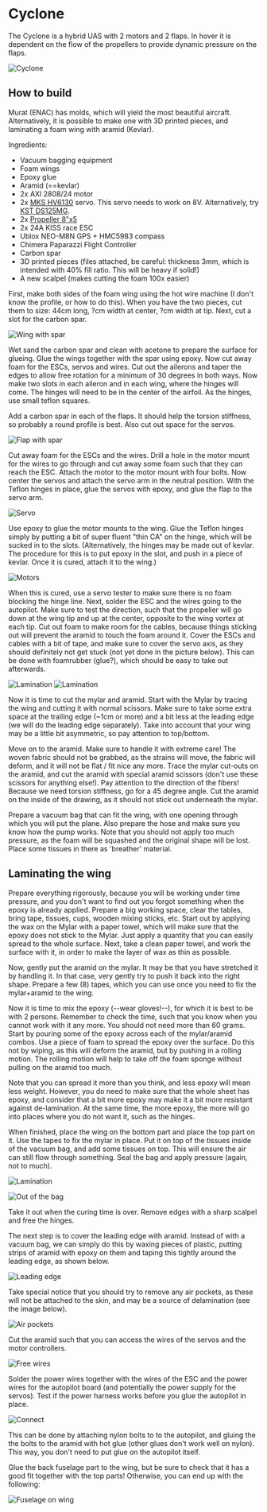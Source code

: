 # Cyclone

The Cyclone is a hybrid UAS with 2 motors and 2 flaps. In hover it is dependent on the flow of the propellers to provide dynamic pressure on the flaps.

![Cyclone](https://github.com/tudelft/mavlab/raw/master/photos/drones/cyclone/cyclone.jpg)

## How to build

Murat (ENAC) has molds, which will yield the most beautiful aircraft. Alternatively, it is possible to make one with 3D printed pieces, and laminating a foam wing with aramid (Kevlar).

Ingredients:
* Vacuum bagging equipment
* Foam wings
* Epoxy glue
* Aramid (==kevlar)
* 2x AXI 2808/24 motor
* 2x [MKS HV6130](https://www.hyperflight.co.uk/products.asp?code=MKS-HV6130) servo. This servo needs to work on 8V. Alternatively, try [KST DS125MG](https://www.hyperflight.co.uk/products.asp?code=KST-DS125MG&name=kst-ds125mg-wing-servo-7-0kg-cm-0-12s-27g-10mm).
* 2x [Propeller 8"x5](https://flyduino.net/HQProp-8x5B-2032cm-Bullnose-Propeller-Set-black-4-pcs-glass-reinforced)
* 2x 24A KISS race ESC
* Ublox NEO-M8N GPS + HMC5983 compass
* Chimera Paparazzi Flight Controller
* Carbon spar
* 3D printed pieces (files attached, be careful: thickness 3mm, which is intended with 40% fill ratio. This will be heavy if solid!)
* A new scalpel (makes cutting the foam 100x easier)

First, make both sides of the foam wing using the hot wire machine (I don't know the profile, or how to do this). When you have the two pieces, cut them to size: 44cm long, ?cm width at center, ?cm width at tip. Next, cut a slot for the carbon spar.


![Wing with spar](https://github.com/tudelft/mavlab/raw/master/photos/drones/cyclone/wing_with_spar.jpg)


Wet sand the carbon spar and clean with acetone to prepare the surface for glueing. Glue the wings together with the spar using epoxy. Now cut away foam for the ESCs, servos and wires. Cut out the ailerons and taper the edges to allow free rotation for a minimum of 30 degrees in both ways. Now make two slots in each aileron and in each wing, where the hinges will come. The hinges will need to be in the center of the airfoil. As the hinges, use small teflon squares.

Add a carbon spar in each of the flaps. It should help the torsion stiffness, so probably a round profile is best. Also cut out space for the servos.

![Flap with spar](https://github.com/tudelft/mavlab/raw/master/photos/drones/cyclone/flap_with_spar.jpg)


Cut away foam for the ESCs and the wires.
Drill a hole in the motor mount for the wires to go through and cut away some foam such that they can reach the ESC.
Attach the motor to the motor mount with four bolts.
Now center the servos and attach the servo arm in the neutral position. 
With the Teflon hinges in place, glue the servos with epoxy, and glue the flap to the servo arm.

![Servo](https://github.com/tudelft/mavlab/raw/master/photos/drones/cyclone/servo.jpg)

Use epoxy to glue the motor mounts to the wing.
Glue the Teflon hinges simply by putting a bit of super fluent "thin CA" on the hinge, which will be sucked in to the slots. (Alternatively, the hinges may be made out of kevlar. The procedure for this is to put epoxy in the slot, and push in a piece of kevlar. Once it is cured, attach it to the wing.)

![Motors](https://github.com/tudelft/mavlab/raw/master/photos/drones/cyclone/motors_attached.jpg)


When this is cured, use a servo tester to make sure there is no foam blocking the hinge line.
Next, solder the ESC and the wires going to the autopilot.
Make sure to test the direction, such that the propeller will go down at the wing tip and up at the center, opposite to the wing vortex at each tip.
Cut out foam to make room for the cables, because things sticking out will prevent the aramid to touch the foam around it.
Cover the ESCs and cables with a bit of tape, and make sure to cover the servo axis, as they should definitely not get stuck (not yet done in the picture below).
This can be done with foamrubber (glue?), which should be easy to take out afterwards.

![Lamination](https://github.com/tudelft/mavlab/raw/master/photos/drones/cyclone/prepare_lamination2.jpg)
![Lamination](https://github.com/tudelft/mavlab/raw/master/photos/drones/cyclone/prepare_lamination.jpg)


Now it is time to cut the mylar and aramid.
Start with the Mylar by tracing the wing and cutting it with normal scissors.
Make sure to take some extra space at the trailing edge (~1cm or more) and a bit less at the leading edge (we will do the leading edge separately).
Take into account that your wing may be a little bit asymmetric, so pay attention to top/bottom.

Move on to the aramid.
Make sure to handle it with extreme care!
The woven fabric should not be grabbed, as the strains will move, the fabric will deform, and it will not be flat / fit nice any more.
Trace the mylar cut-outs on the aramid, and cut the aramid with special aramid scissors (don't use these scissors for anything else!).
Pay attention to the direction of the fibers!
Because we need torsion stiffness, go for a 45 degree angle.
Cut the aramid on the inside of the drawing, as it should not stick out underneath the mylar.

Prepare a vacuum bag that can fit the wing, with one opening through which you will put the plane.
Also prepare the hose and make sure you know how the pump works.
Note that you should not apply too much pressure, as the foam will be squashed and the original shape will be lost.
Place some tissues in there as 'breather' material.

## Laminating the wing

Prepare everything rigorously, because you will be working under time pressure, and you don't want to find out you forgot something when the epoxy is already applied.
Prepare a big working space, clear the tables, bring tape, tissues, cups, wooden mixing sticks, etc.
Start out by applying the wax on the Mylar with a paper towel, which will make sure that the epoxy does not stick to the Mylar.
Just apply a quantity that you can easily spread to the whole surface.
Next, take a clean paper towel, and work the surface with it, in order to make the layer of wax as thin as possible.

Now, gently put the aramid on the mylar.
It may be that you have stretched it by handling it.
In that case, very gently try to push it back into the right shape.
Prepare a few (8) tapes, which you can use once you need to fix the mylar+aramid to the wing.

Now it is time to mix the epoxy (--wear gloves!--), for which it is best to be with 2 persons.
Remember to check the time, such that you know when you cannot work with it any more.
You should not need more than 60 grams.
Start by pouring some of the epoxy across each of the mylar/aramid combos.
Use a piece of foam to spread the epoxy over the surface.
Do this not by wiping, as this will deform the aramid, but by pushing in a rolling motion.
The rolling motion will help to take off the foam sponge without pulling on the aramid too much.

Note that you can spread it more than you think, and less epoxy will mean less weight.
However, you do need to make sure that the whole sheet has epoxy, and consider that a bit more epoxy may make it a bit more resistant against de-lamination.
At the same time, the more epoxy, the more will go into places where you do not want it, such as the hinges.

When finished, place the wing on the bottom part and place the top part on it.
Use the tapes to fix the mylar in place.
Put it on top of the tissues inside of the vacuum bag, and add some tissues on top.
This will ensure the air can still flow through something.
Seal the bag and apply pressure (again, not to much).

![Lamination](https://github.com/tudelft/mavlab/raw/master/photos/drones/cyclone/lamination.jpg)

![Out of the bag](https://github.com/tudelft/mavlab/raw/master/photos/drones/cyclone/out_of_bag.jpg)


Take it out when the curing time is over.
Remove edges with a sharp scalpel and free the hinges.

The next step is to cover the leading edge with aramid.
Instead of with a vacuum bag, we can simply do this by waxing pieces of plastic, putting strips of aramid with epoxy on them and taping this tightly around the leading edge, as shown below.

![Leading edge](https://github.com/tudelft/mavlab/raw/master/photos/drones/cyclone/leading_edge.jpg)


Take special notice that you should try to remove any air pockets, as these will not be attached to the skin, and may be a source of delamination (see the image below).

![Air pockets](https://github.com/tudelft/mavlab/raw/master/photos/drones/cyclone/airpockets.jpg)


Cut the aramid such that you can access the wires of the servos and the motor controllers.

![Free wires](https://github.com/tudelft/mavlab/raw/master/photos/drones/cyclone/free_wires.jpg)

Solder the power wires together with the wires of the ESC and the power wires for the autopilot board (and potentially the power supply for the servos).
Test if the power harness works before you glue the autopilot in place.

![Connect](https://github.com/tudelft/mavlab/raw/master/photos/drones/cyclone/connect.jpg)

This can be done by attaching nylon bolts to to the autopilot, and gluing the the bolts to the aramid with hot glue (other glues don't work well on nylon).
This way, you don't need to put glue on the autopilot itself.

Glue the back fuselage part to the wing, but be sure to check that it has a good fit together with the top parts!
Otherwise, you can end up with the following:

![Fuselage on wing](https://github.com/tudelft/mavlab/raw/master/photos/drones/cyclone/fuse_glue_on_wing.jpg)

